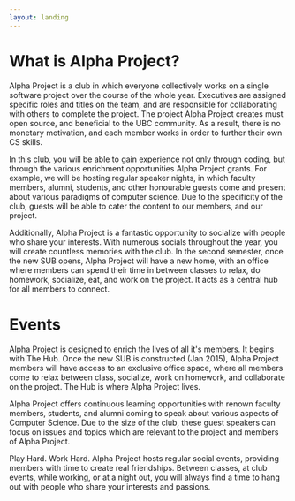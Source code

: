 ```yaml
---
layout: landing
---
```



# What is Alpha Project?


Alpha Project is a club in which everyone collectively works on a single software project over the course of the whole year. Executives are assigned specific roles and titles on the team, and are responsible for collaborating with others to complete the project. The project Alpha Project creates must open source, and beneficial to the UBC community. As a result, there is no monetary motivation, and each member works in order to further their own CS skills.

In this club, you will be able to gain experience not only through coding, but through the various enrichment opportunities Alpha Project grants. For example, we will be hosting regular speaker nights, in which faculty members, alumni, students, and other honourable guests come and present about various paradigms of computer science. Due to the specificity of the club, guests will be able to cater the content to our members, and our project.

Additionally, Alpha Project is a fantastic opportunity to socialize with people who share your interests. With numerous socials throughout the year, you will create countless memories with the club. In the second semester, once the new SUB opens, Alpha Project will have a new home, with an office where members can spend their time in between classes to relax, do homework, socialize, eat, and work on the project. It acts as a central hub for all members to connect.

# Events

Alpha Project is designed to enrich the lives of all it's members. It begins with The Hub. Once the new SUB is constructed (Jan 2015), Alpha Project members will have access to an exclusive office space, where all members come to relax between class, socialize, work on homework, and collaborate on the project. The Hub is where Alpha Project lives.

Alpha Project offers continuous learning opportunities with renown faculty members, students, and alumni coming to speak about various aspects of Computer Science. Due to the size of the club, these guest speakers can focus on issues and topics which are relevant to the project and members of Alpha Project.

Play Hard. Work Hard. Alpha Project hosts regular social events, providing members with time to create real friendships. Between classes, at club events, while working, or at a night out, you will always find a time to hang out with people who share your interests and passions.
